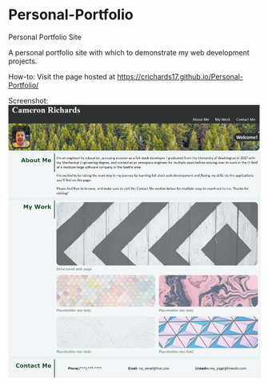 # Personal-Portfolio
Personal Portfolio Site

A personal portfolio site with which to demonstrate my web development projects.

How-to:
Visit the page hosted at https://crichards17.github.io/Personal-Portfolio/

Screenshot:
![portfolio demo](Assets/Images/screencap.png)
